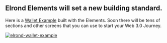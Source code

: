 <section class="py-3 mt-7">
  <div class="container">
    <div class="row">
      <div class="col-lg-8 mx-auto">
        <div class="p-3 text-center mb-5 z-index-1 position-relative">
          <h2 class="mt-2 font-weight-black display-5">Elrond Elements will set a new building standard.</h2>
          <p class="mb-0 text-secondary text-lg">Here is a <a href="https://web-wallet.elrond-elements.com/" target="_blank">Wallet Example</a> built with the Elements. Soon there will be tens of sections and other screens that you can use to start your Web 3.0 Journey.</p>
        </div>
      </div>
    </div>
    <div class="row position-relative mb-2">
      <div class="col-12">
        <a href="https://web-wallet.elrond-elements.com/" target="_blank">
          <img src="{{root}}assets/img/elrond-wallet.jpg" class="w-100 shadow border-radius-lg" alt="elrond-wallet-example" data-bs-toggle="tooltip" data-bs-title="View Wallet Example"/>
        </a>
      </div>
    </div>
  </div>
</section>
